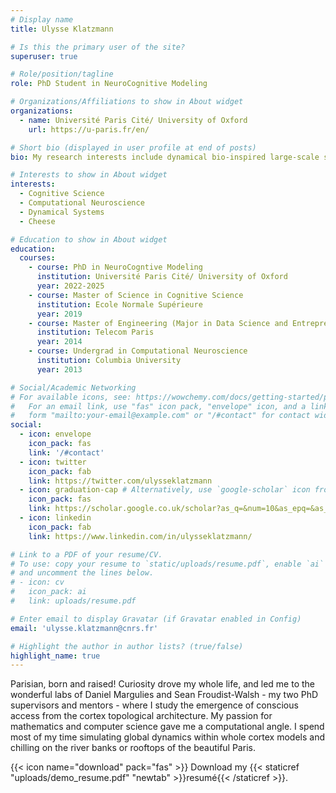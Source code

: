 ```yaml
---
# Display name
title: Ulysse Klatzmann

# Is this the primary user of the site?
superuser: true

# Role/position/tagline
role: PhD Student in NeuroCognitive Modeling

# Organizations/Affiliations to show in About widget
organizations:
  - name: Université Paris Cité/ University of Oxford
    url: https://u-paris.fr/en/

# Short bio (displayed in user profile at end of posts)
bio: My research interests include dynamical bio-inspired large-scale simulations of the brain.

# Interests to show in About widget
interests:
  - Cognitive Science
  - Computational Neuroscience
  - Dynamical Systems
  - Cheese 

# Education to show in About widget
education:
  courses:
    - course: PhD in NeuroCogntive Modeling 
      institution: Université Paris Cité/ University of Oxford
      year: 2022-2025
    - course: Master of Science in Cognitive Science
      institution: Ecole Normale Supérieure
      year: 2019
    - course: Master of Engineering (Major in Data Science and Entrepreneurship)
      institution: Telecom Paris
      year: 2014
    - course: Undergrad in Computational Neuroscience
      institution: Columbia University
      year: 2013

# Social/Academic Networking
# For available icons, see: https://wowchemy.com/docs/getting-started/page-builder/#icons
#   For an email link, use "fas" icon pack, "envelope" icon, and a link in the
#   form "mailto:your-email@example.com" or "/#contact" for contact widget.
social:
  - icon: envelope
    icon_pack: fas
    link: '/#contact'
  - icon: twitter
    icon_pack: fab
    link: https://twitter.com/ulysseklatzmann 
  - icon: graduation-cap # Alternatively, use `google-scholar` icon from `ai` icon pack
    icon_pack: fas
    link: https://scholar.google.co.uk/scholar?as_q=&num=10&as_epq=&as_oq=&as_eq=&as_occt=any&as_sauthors=%22Ulysse+Klatzmann%22&as_publication=&as_ylo=&as_yhi=&as_allsubj=all&hl=en 
  - icon: linkedin
    icon_pack: fab
    link: https://www.linkedin.com/in/ulysseklatzmann/ 

# Link to a PDF of your resume/CV.
# To use: copy your resume to `static/uploads/resume.pdf`, enable `ai` icons in `params.toml`,
# and uncomment the lines below.
# - icon: cv
#   icon_pack: ai
#   link: uploads/resume.pdf

# Enter email to display Gravatar (if Gravatar enabled in Config)
email: 'ulysse.klatzmann@cnrs.fr'

# Highlight the author in author lists? (true/false)
highlight_name: true
---
```


Parisian, born and raised! Curiosity drove my whole life, and led me to the wonderful labs of Daniel Margulies and Sean Froudist-Walsh - my two PhD supervisors and mentors - where I study the emergence of conscious access from the cortex topological architecture. My passion for mathematics and computer science gave me a computational angle. 
I spend most of my time simulating global dynamics within whole cortex models and chilling on the river banks or rooftops of the beautiful Paris.

{{< icon name="download" pack="fas" >}} Download my {{< staticref "uploads/demo_resume.pdf" "newtab" >}}resumé{{< /staticref >}}.

